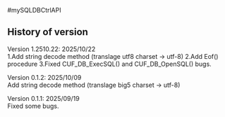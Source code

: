 #mySQLDBCtrlAPI

## History of version
Version 1.2510.22: 2025/10/22<BR>
1.Add string decode method (translage utf8 charset -> utf-8)
2.Add Eof() procedure 
3.Fixed CUF_DB_ExecSQL() and CUF_DB_OpenSQL() bugs.


Version 0.1.2: 2025/10/09<BR>
Add string decode method (translage big5 charset -> utf-8)

Version 0.1.1: 2025/09/19<BR>
Fixed some bugs.
